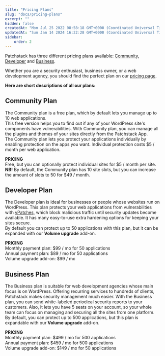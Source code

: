 ```yaml
---
title: "Pricing Plans"
slug: "docs/pricing-plans"
excerpt: ""
hidden: false
createdAt: "Mon Jul 25 2022 08:58:18 GMT+0000 (Coordinated Universal Time)"
updatedAt: "Sun Jan 14 2024 16:22:28 GMT+0000 (Coordinated Universal Time)"
sidebar:
    order: 2
---
```

Patchstack has three different pricing plans available: <a href="https://patchstack.com/pricing/" target="_blank">Community</a>, <a href="https://patchstack.com/pricing/" target="_blank">Developer</a> and <a href="https://patchstack.com/pricing/" target="_blank">Business</a>.

Whether you are a security enthusiast, business owner, or a web development agency, you should find the perfect plan on our <a href="https://patchstack.com/pricing/" target="_blank">pricing page</a>.

**Here are short descriptions of all our plans:** 

## Community Plan

The Community plan is a free plan, which by default lets you manage up to 10 web applications.  
This free version helps you to find out if any of your WordPress site's components have vulnerabilities. With Community plan, you can manage all the plugins and themes of your sites directly from the Patchstack App.  
The Community plan lets you protect your applications individually by enabling protection on the apps you want. Individual protection costs $5 / month per web application.

**PRICING**  
Free, but you can optionally protect individual sites for $5 / month per site.  
**NB!** By default, the Community plan has 10 site slots, but you can increase the amount of slots to 50 for $49 / month.

## Developer Plan

The Developer plan is ideal for businesses or people whose websites run on WordPress. This plan protects your web applications from vulnerabilities with <a href="https://patchstack.com/articles/virtual-patching" target="_blank">vPatches</a>, which block malicious traffic until security updates become available. It has many easy-to-use extra hardening options for keeping your sites secure.  
By default you can protect up to 50 applications with this plan, but it can be expanded with our **Volume upgrade** add-on.

**PRICING**  
Monthly payment plan: $99 / mo for 50 applications  
Annual payment plan: $89 / mo for 50 applications  
Volume upgrade add-on: $99 / mo 

## Business Plan

The Business plan is suitable for web development agencies whose main focus is on WordPress. Offering recurring services to hundreds of clients, Patchstack makes security management much easier. With the Business plan, you can send white-labeled periodical security reports to your customers. Also, it lets you have 5 seats on your account, so your whole team can focus on managing and securing all the sites from one platform.  
By default, you can protect up to 500 applications, but this plan is expandable with our **Volume upgrade** add-on.

**PRICING**  
Monthly payment plan: $499 / mo for 500 applications  
Annual payment plan: $459 / mo for 500 applications  
Volume upgrade add-on: $149 / mo for 50 applications
